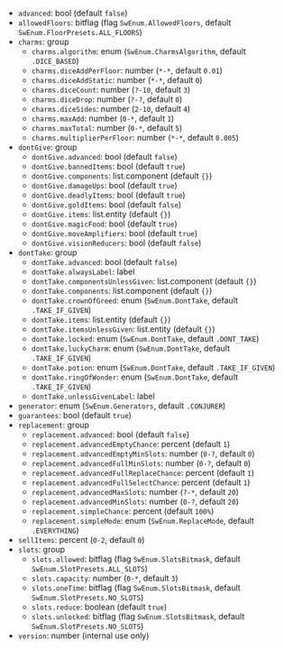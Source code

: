 * `advanced`: bool (default `false`)
* `allowedFloors`: bitflag (flag `SwEnum.AllowedFloors`, default `SwEnum.FloorPresets.ALL_FLOORS`)
* `charms`: group
  * `charms.algorithm`: enum (`SwEnum.CharmsAlgorithm`, default `.DICE_BASED`)
  * `charms.diceAddPerFloor`: number (`*-*`, default `0.01`)
  * `charms.diceAddStatic`: number (`*-*`, default `0`)
  * `charms.diceCount`: number (`?-10`, default `3`)
  * `charms.diceDrop`: number (`?-?`, default `0`)
  * `charms.diceSides`: number (`2-10`, default `4`)
  * `charms.maxAdd`: number (`0-*`, default `1`)
  * `charms.maxTotal`: number (`0-*`, default `5`)
  * `charms.multiplierPerFloor`: number (`*-*`, default `0.005`)
* `dontGive`: group
  * `dontGive.advanced`: bool (default `false`)
  * `dontGive.bannedItems`: bool (default `true`)
  * `dontGive.components`: list.component (default `{}`)
  * `dontGive.damageUps`: bool (default `true`)
  * `dontGive.deadlyItems`: bool (default `true`)
  * `dontGive.goldItems`: bool (default `false`)
  * `dontGive.items`: list.entity (default `{}`)
  * `dontGive.magicFood`: bool (default `true`)
  * `dontGive.moveAmplifiers`: bool (default `true`)
  * `dontGive.visionReducers`: bool (default `false`)
* `dontTake`: group
  * `dontTake.advanced`: bool (default `false`)
  * `dontTake.alwaysLabel`: label
  * `dontTake.componentsUnlessGiven`: list.component (default `{}`)
  * `dontTake.components`: list.component (default `{}`)
  * `dontTake.crownOfGreed`: enum (`SwEnum.DontTake`, default `.TAKE_IF_GIVEN`)
  * `dontTake.items`: list.entity (default `{}`)
  * `dontTake.itemsUnlessGiven`: list.entity (default `{}`)
  * `dontTake.locked`: enum (`SwEnum.DontTake`, default `.DONT_TAKE`)
  * `dontTake.luckyCharm`: enum (`SwEnum.DontTake`, default `.TAKE_IF_GIVEN`)
  * `dontTake.potion`: enum (`SwEnum.DontTake`, default `.TAKE_IF_GIVEN`)
  * `dontTake.ringOfWonder`: enum (`SwEnum.DontTake`, default `.TAKE_IF_GIVEN`)
  * `dontTake.unlessGivenLabel`: label
* `generator`: enum (`SwEnum.Generators`, default `.CONJURER`)
* `guarantees`: bool (default `true`)
* `replacement`: group
  * `replacement.advanced`: bool (default `false`)
  * `replacement.advancedEmptyChance`: percent (default `1`)
  * `replacement.advancedEmptyMinSlots`: number (`0-?`, default `0`)
  * `replacement.advancedFullMinSlots`: number (`0-?`, default `0`)
  * `replacement.advancedFullReplaceChance`: percent (default `1`)
  * `replacement.advancedFullSelectChance`: percent (default `1`)
  * `replacement.advancedMaxSlots`: number (`?-*`, default `20`)
  * `replacement.advancedMinSlots`: number (`0-?`, default `20`)
  * `replacement.simpleChance`: percent (default `100%`)
  * `replacement.simpleMode`: enum (`SwEnum.ReplaceMode`, default `.EVERYTHING`)
* `sellItems`: percent (`0-2`, default `0`)
* `slots`: group
  * `slots.allowed`: bitflag (flag `SwEnum.SlotsBitmask`, default `SwEnum.SlotPresets.ALL_SLOTS`)
  * `slots.capacity`: number (`0-*`, default `3`)
  * `slots.oneTime`: bitflag (flag `SwEnum.SlotsBitmask`, default `SwEnum.SlotPresets.NO_SLOTS`)
  * `slots.reduce`: boolean (default `true`)
  * `slots.unlocked`: bitflag (flag `SwEnum.SlotsBitmask`, default `SwEnum.SlotPresets.NO_SLOTS`)
* `version`: number (internal use only)